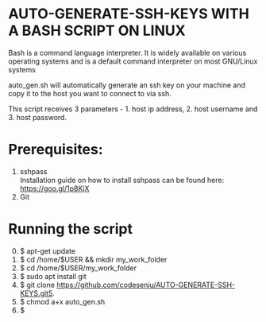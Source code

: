 # AUTO-GENERATE-SSH-KEYS WITH A BASH SCRIPT ON LINUX

<p>Bash is a command language interpreter. It is widely available on various operating systems and is a default command interpreter on most GNU/Linux systems</p>
auto_gen.sh will automatically generate an ssh key on your machine and copy it to the host you want to connect to via ssh.
<p>This script receives 3 parameters - 1. host ip address, 2. host username and 3. host password.</p>

# Prerequisites:

1. sshpass <br>
Installation guide on how to install sshpass can be found here: https://goo.gl/1p8KjX
2. Git

# Running the script
0. $ apt-get update
1. $ cd /home/$USER && mkdir my_work_folder
2. $ cd /home/$USER/my_work_folder
3. $ sudo apt install git
4. $ git clone https://github.com/codesenju/AUTO-GENERATE-SSH-KEYS.git5.
5. $ chmod a+x auto_gen.sh
6. $ 
